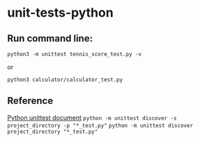 # unit-tests-python

## Run command line:
```
python3 -m unittest tennis_score_test.py -v
```

or

```
python3 calculator/calculator_test.py
```

## Reference 
[Python unittest document](https://docs.python.org/3.4/library/unittest.html)
```python -m unittest discover -s project_directory -p "*_test.py"```
```python -m unittest discover project_directory "*_test.py"```
